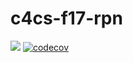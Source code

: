 # c4cs-f17-rpn
![](https://travis-ci.org/msindone/c4cs-f17-rpn.svg?branch=master)
[![codecov](https://codecov.io/gh/msindone/c4cs-f17-rpn/branch/master/graph/badge.svg)](https://codecov.io/gh/msindone/c4cs-f17-rpn)
